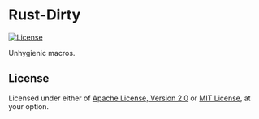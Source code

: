 # Rust-Dirty

[![License]](#license)

Unhygienic macros.

[License]: https://img.shields.io/badge/License-MIT%2FApache--2.0-blue.svg

## License

Licensed under either of [Apache License, Version 2.0] or [MIT License], at
your option.

[Apache License, Version 2.0]: LICENSE-APACHE
[MIT License]: LICENSE-MIT
